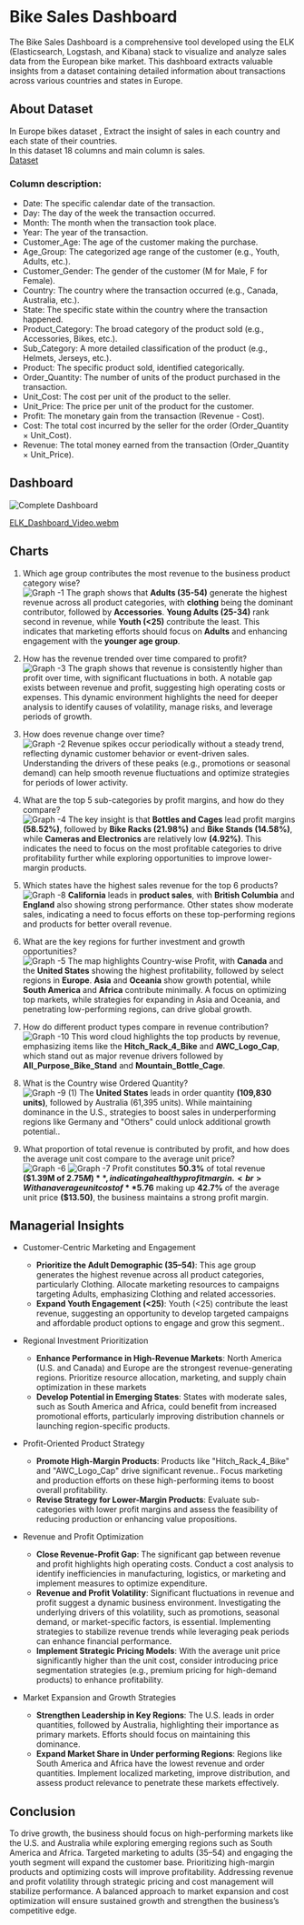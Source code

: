 # Bike Sales Dashboard

The Bike Sales Dashboard is a comprehensive tool developed using the ELK (Elasticsearch, Logstash, and Kibana) stack to visualize and analyze sales data from the European bike market. This dashboard extracts valuable insights from a dataset containing detailed information about transactions across various countries and states in Europe.

## About Dataset<br>
In Europe bikes dataset , Extract the insight of sales in each country and each state of their countries.<br>
In this dataset 18 columns and main column is sales.<br>
[Dataset](https://www.kaggle.com/datasets/sadiqshah/bike-sales-in-europe)<br>

### Column description:
- Date: The specific calendar date of the transaction.<br>
- Day: The day of the week the transaction occurred.<br>
- Month: The month when the transaction took place.<br>
- Year: The year of the transaction.<br>
- Customer_Age: The age of the customer making the purchase.<br>
- Age_Group: The categorized age range of the customer (e.g., Youth, Adults, etc.).<br>
- Customer_Gender: The gender of the customer (M for Male, F for Female).<br>
- Country: The country where the transaction occurred (e.g., Canada, Australia, etc.).<br>
- State: The specific state within the country where the transaction happened.<br>
- Product_Category: The broad category of the product sold (e.g., Accessories, Bikes, etc.).<br>
- Sub_Category: A more detailed classification of the product (e.g., Helmets, Jerseys, etc.).<br>
- Product: The specific product sold, identified categorically.<br>
- Order_Quantity: The number of units of the product purchased in the transaction.<br>
- Unit_Cost: The cost per unit of the product to the seller.<br>
- Unit_Price: The price per unit of the product for the customer.<br>
- Profit: The monetary gain from the transaction (Revenue - Cost).<br>
- Cost: The total cost incurred by the seller for the order (Order_Quantity × Unit_Cost).<br>
- Revenue: The total money earned from the transaction (Order_Quantity × Unit_Price).<br>

## Dashboard
![Complete Dashboard](https://github.com/user-attachments/assets/d27eae90-e264-4bf7-92a9-e4254ce06918)

[ELK_Dashboard_Video.webm](https://github.com/user-attachments/assets/97faec29-08c1-4621-b8ac-98352e7b573f)

## Charts<br>

1. Which age group contributes the most revenue to the business product category wise?<br>
![Graph -1](https://github.com/user-attachments/assets/cce62f8a-b604-42b6-b68b-4c221c7cda02)
The graph shows that **Adults (35-54)** generate the highest revenue across all product categories, with **clothing** being the dominant contributor, followed by **Accessories**. **Young Adults (25-34)** rank second in revenue, while **Youth (<25)** contribute the least. This indicates that marketing efforts should focus on **Adults** and enhancing engagement with the **younger age group**.<br>

2. How has the revenue trended over time compared to profit?<br>
![Graph -3](https://github.com/user-attachments/assets/bd00d6b9-5ae8-4af3-b02c-01292d6ddbc5)
The graph shows that revenue is consistently higher than profit over time, with significant fluctuations in both. A notable gap exists between revenue and profit, suggesting high operating costs or expenses. This dynamic environment highlights the need for deeper analysis to identify causes of volatility, manage risks, and leverage periods of growth.<br>

3. How does revenue change over time?<br>
![Graph -2](https://github.com/user-attachments/assets/cdbebb72-f1dc-49b2-adb7-5cebbe3bbe38)
Revenue spikes occur periodically without a steady trend, reflecting dynamic customer behavior or event-driven sales. Understanding the drivers of these peaks (e.g., promotions or seasonal demand) can help smooth revenue fluctuations and optimize strategies for periods of lower activity.<br>

4. What are the top 5 sub-categories by profit margins, and how do they compare?<br>
![Graph -4](https://github.com/user-attachments/assets/d86a96f9-05d6-408f-9d50-ff27dfe7c8b4)
The key insight is that **Bottles and Cages** lead profit margins **(58.52%)**, followed by **Bike Racks (21.98%)** and **Bike Stands (14.58%)**, while **Cameras and Electronics** are relatively low **(4.92%)**. This indicates the need to focus on the most profitable categories to drive profitability further while exploring opportunities to improve lower-margin products.<br>

5. Which states have the highest sales revenue for the top 6 products?<br>
![Graph -8](https://github.com/user-attachments/assets/b017d811-acbb-4d4e-a16b-93b3a4be2fa0)
**California** leads in **product sales**, with **British Columbia** and **England** also showing strong performance. Other states show moderate sales, indicating a need to focus efforts on these top-performing regions and products for better overall revenue.<br>

6. What are the key regions for further investment and growth opportunities?<br>
![Graph -5](https://github.com/user-attachments/assets/894ac8bb-c8b5-4290-a78d-f3848e73b60d)
The map highlights Country-wise Profit, with **Canada** and the **United States** showing the highest profitability, followed by select regions in **Europe**. **Asia** and **Oceania** show growth potential, while **South America** and **Africa** contribute minimally. A focus on optimizing top markets, while strategies for expanding in Asia and Oceania, and penetrating low-performing regions, can drive global growth. <br>

7. How do different product types compare in revenue contribution?<br>
![Graph -10](https://github.com/user-attachments/assets/c97b54f4-636b-4d6c-b220-e39acd76d552)
This word cloud highlights the top products by revenue, emphasizing items like the **Hitch_Rack_4_Bike** and **AWC_Logo_Cap**, which stand out as major revenue drivers followed by **All_Purpose_Bike_Stand** and **Mountain_Bottle_Cage**.<br>

8. What is the Country wise Ordered Quantity?<br>
![Graph -9 (1)](https://github.com/user-attachments/assets/a73927e5-5caf-4eaa-b131-96f99e67b02b)
The **United States** leads in order quantity **(109,830 units)**, followed by Australia (61,395 units). While maintaining dominance in the U.S., strategies to boost sales in underperforming regions like Germany and "Others" could unlock additional growth potential..<br>

9. What proportion of total revenue is contributed by profit, and how does the average unit cost compare to the average unit price?<br>
![Graph -6](https://github.com/user-attachments/assets/dc4ff53f-050d-46be-a9b0-6a0da63e912e)
![Graph -7](https://github.com/user-attachments/assets/5d798dc7-17e0-4032-9d9e-d70f2698daf2)
Profit constitutes **50.3%** of total revenue **($1.39M of $2.75M)**, indicating a healthy profit margin.<br>
With an average unit cost of **$5.76** making up **42.7%** of the average unit price **($13.50)**, the business maintains a strong profit margin.<br>

## Managerial Insights<br>
- Customer-Centric Marketing and Engagement<br>
  - **Prioritize the Adult Demographic (35–54)**: This age group generates the highest revenue across all product categories, particularly Clothing. Allocate marketing resources to campaigns targeting Adults, emphasizing Clothing and related accessories.<br>
  - **Expand Youth Engagement (<25)**: Youth (<25) contribute the least revenue, suggesting an opportunity to develop targeted campaigns and affordable product options to engage and grow this segment..<br>

- Regional Investment Prioritization<br>
  - **Enhance Performance in High-Revenue Markets**: North America (U.S. and Canada) and Europe are the strongest revenue-generating regions. Prioritize resource allocation, marketing, and supply chain optimization in these markets<br>
  - **Develop Potential in Emerging States**: States with moderate sales, such as South America and Africa, could benefit from increased promotional efforts, particularly improving distribution channels or launching region-specific products.<br>

- Profit-Oriented Product Strategy<br>
  - **Promote High-Margin Products**: Products like "Hitch_Rack_4_Bike" and "AWC_Logo_Cap" drive significant revenue.. Focus marketing and production efforts on these high-performing items to boost overall profitability.<br>
  - **Revise Strategy for Lower-Margin Products**: Evaluate sub-categories with lower profit margins and assess the feasibility of reducing production or enhancing value propositions.<br>

- Revenue and Profit Optimization<br>
  - **Close Revenue-Profit Gap**: The significant gap between revenue and profit highlights high operating costs. Conduct a cost analysis to identify inefficiencies in manufacturing, logistics, or marketing and implement measures to optimize expenditure.<br>
  - **Revenue and Profit Volatility**: Significant fluctuations in revenue and profit suggest a dynamic business environment. Investigating the underlying drivers of this volatility, such as promotions, seasonal demand, or market-specific factors, is essential. Implementing strategies to stabilize revenue trends while leveraging peak periods can enhance financial performance.<br>
  - **Implement Strategic Pricing Models**: With the average unit price significantly higher than the unit cost, consider introducing price segmentation strategies (e.g., premium pricing for high-demand products) to enhance profitability.<br>

- Market Expansion and Growth Strategies<br>
  - **Strengthen Leadership in Key Regions**: The U.S. leads in order quantities, followed by Australia, highlighting their importance as primary markets. Efforts should focus on maintaining this dominance.<br>
  - **Expand Market Share in Under performing Regions**: Regions like South America and Africa have the lowest revenue and order quantities. Implement localized marketing, improve distribution, and assess product relevance to penetrate these markets effectively.<br>

## Conclusion<br>

To drive growth, the business should focus on high-performing markets like the U.S. and Australia while exploring emerging regions such as South America and Africa. Targeted marketing to adults (35–54) and engaging the youth segment will expand the customer base. Prioritizing high-margin products and optimizing costs will improve profitability. Addressing revenue and profit volatility through strategic pricing and cost management will stabilize performance. A balanced approach to market expansion and cost optimization will ensure sustained growth and strengthen the business’s competitive edge.
